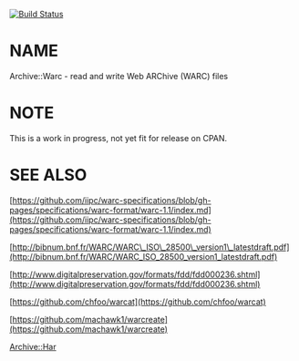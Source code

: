 
[![Build Status](https://travis-ci.org/Corion/Archive-Warc.svg?branch=master)](https://github.com/Corion/Archive-Warc)

# NAME

Archive::Warc - read and write Web ARChive (WARC) files

# NOTE

This is a work in progress, not yet fit for release on CPAN.

# SEE ALSO

[https://github.com/iipc/warc-specifications/blob/gh-pages/specifications/warc-format/warc-1.1/index.md](https://github.com/iipc/warc-specifications/blob/gh-pages/specifications/warc-format/warc-1.1/index.md)

[http://bibnum.bnf.fr/WARC/WARC\_ISO\_28500\_version1\_latestdraft.pdf](http://bibnum.bnf.fr/WARC/WARC_ISO_28500_version1_latestdraft.pdf)

[http://www.digitalpreservation.gov/formats/fdd/fdd000236.shtml](http://www.digitalpreservation.gov/formats/fdd/fdd000236.shtml)

[https://github.com/chfoo/warcat](https://github.com/chfoo/warcat)

[https://github.com/machawk1/warcreate](https://github.com/machawk1/warcreate)

[Archive::Har](https://metacpan.org/pod/Archive::Har)
